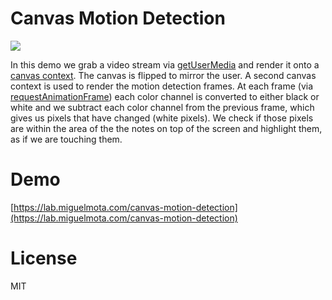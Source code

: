# Canvas Motion Detection

![](https://github.com/miguelmota/canvas-motion-detection/blob/master/demo.gif)

In this demo we grab a video stream via [getUserMedia](https://developer.mozilla.org/en-US/docs/NavigatorUserMedia.getUserMedia) and render it onto a [canvas context](https://developer.mozilla.org/en-US/docs/Web/API/CanvasRenderingContext2D). The canvas is flipped to mirror the user. A second canvas context is used to render the motion detection frames. At each frame (via [requestAnimationFrame](https://developer.mozilla.org/en-US/docs/Web/API/window.requestAnimationFrame)) each color channel is converted to either black or white and we subtract each color channel from the previous frame, which gives us pixels that have changed (white pixels). We check if those pixels are within the area of the the notes on top of the screen and highlight them, as if we are touching them.

# Demo

[https://lab.miguelmota.com/canvas-motion-detection](https://lab.miguelmota.com/canvas-motion-detection)

# License

MIT
